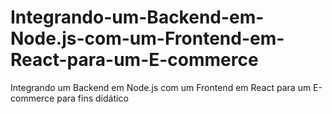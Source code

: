 # Integrando-um-Backend-em-Node.js-com-um-Frontend-em-React-para-um-E-commerce
Integrando um Backend em Node.js com um Frontend em React para um E-commerce para fins didático
